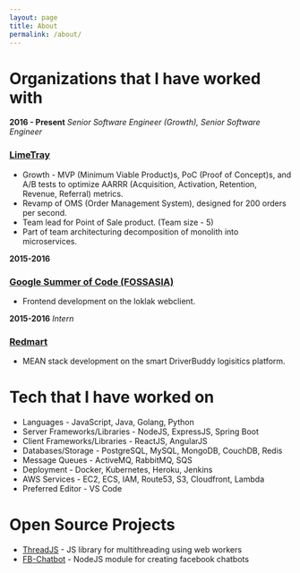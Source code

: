 ```yaml
---
layout: page
title: About
permalink: /about/
---
```

# Organizations that I have worked with
**2016 - Present** <em>Senior Software Engineer (Growth), </em><em>Senior Software Engineer</em>
<br>
### [LimeTray](https://limetray.com)
* Growth - MVP (Minimum Viable Product)s, PoC (Proof of Concept)s, and A/B tests to optimize AARRR (Acquisition, Activation, Retention, Revenue, Referral) metrics.
* Revamp of OMS (Order Management System), designed for 200 orders per second.
* Team lead for Point of Sale product. (Team size - 5)
* Part of team architecturing decomposition of monolith into microservices.

**2015-2016** 
<br>
### [Google Summer of Code (FOSSASIA)](https://summerofcode.withgoogle.com/)
* Frontend development on the loklak webclient.

**2015-2016** <em>Intern</em>
<br>
### [Redmart](https://redmart.lazada.sg/)
* MEAN stack development on the smart DriverBuddy logisitics platform.

# Tech that I have worked on
* Languages - JavaScript, Java, Golang, Python
* Server Frameworks/Libraries - NodeJS, ExpressJS, Spring Boot
* Client Frameworks/Libraries - ReactJS, AngularJS
* Databases/Storage - PostgreSQL, MySQL, MongoDB, CouchDB, Redis
* Message Queues - ActiveMQ, RabbitMQ, SQS
* Deployment - Docker, Kubernetes, Heroku, Jenkins
* AWS Services - EC2, ECS, IAM, Route53, S3, Cloudfront, Lambda
* Preferred Editor - VS Code


# Open Source Projects
* [ThreadJS](https://github.com/aneeshd16/ThreadJS) - JS library for multithreading using web workers
* [FB-Chatbot](https://github.com/aneeshd16/fb-chatbot) - NodeJS module for creating facebook chatbots